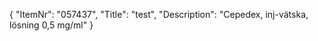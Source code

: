 {
  "ItemNr": "057437",
  "Title": "test",
  "Description": "Cepedex, inj-vätska, lösning 0,5 mg/ml"
}